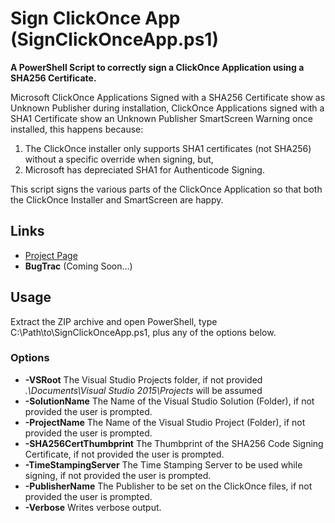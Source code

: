 # Sign ClickOnce App (SignClickOnceApp.ps1)
**A PowerShell Script to correctly sign a ClickOnce Application using a SHA256 Certificate.**

Microsoft ClickOnce Applications Signed with a SHA256 Certificate show as Unknown Publisher during installation, ClickOnce Applications signed with a SHA1 Certificate show an Unknown Publisher SmartScreen Warning once installed, this happens because:

1) The ClickOnce installer only supports SHA1 certificates (not SHA256) without a specific override when signing, but,
2) Microsoft has depreciated SHA1 for Authenticode Signing.
    
This script signs the various parts of the ClickOnce Application so that both the ClickOnce Installer and SmartScreen are happy.

## Links
* [Project Page](https://www.joepitt.co.uk/Project/SignClickOnceApp/)
* **BugTrac** (Coming Soon...)

## Usage
Extract the ZIP archive and open PowerShell, type C:\Path\to\\SignClickOnceApp.ps1, plus any of the options below.

### Options
* **-VSRoot** The Visual Studio Projects folder, if not provided *.\Documents\Visual Studio 2015\Projects* will be assumed
* **-SolutionName** The Name of the Visual Studio Solution (Folder), if not provided the user is prompted.
* **-ProjectName** The Name of the Visual Studio Project (Folder), if not provided the user is prompted.
* **-SHA256CertThumbprint** The Thumbprint of the SHA256 Code Signing Certificate, if not provided the user is prompted.
* **-TimeStampingServer** The Time Stamping Server to be used while signing, if not provided the user is prompted.
* **-PublisherName** The Publisher to be set on the ClickOnce files, if not provided the user is prompted.
* **-Verbose** Writes verbose output.
